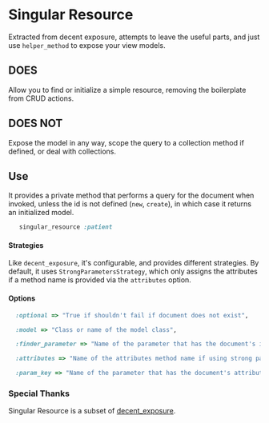 Singular Resource
=====================

Extracted from decent exposure, attempts to leave the useful parts, and just use `helper_method` to expose your view models.

## DOES
Allow you to find or initialize a simple resource, removing the boilerplate from CRUD actions.


## DOES NOT
Expose the model in any way, scope the query to a collection method if defined, or deal with collections.


## Use
It provides a private method that performs a query for the document when invoked, unless the id is not defined (`new`, `create`), in which case it returns an initialized model.
```ruby
   singular_resource :patient
```

#### Strategies
Like `decent_exposure`, it's configurable, and provides different strategies.
By default, it uses `StrongParametersStrategy`, which only assigns the attributes if a method name is provided via the `attributes` option.

#### Options
``` ruby
  :optional => "True if shouldn't fail if document does not exist",

  :model => "Class or name of the model class",

  :finder_parameter => "Name of the parameter that has the document's id",

  :attributes => "Name of the attributes method name if using strong parameters",

  :param_key => "Name of the parameter that has the document's attributes"
```

### Special Thanks
Singular Resource is a subset of [decent_exposure](https://github.com/voxdolo/decent_exposure).
